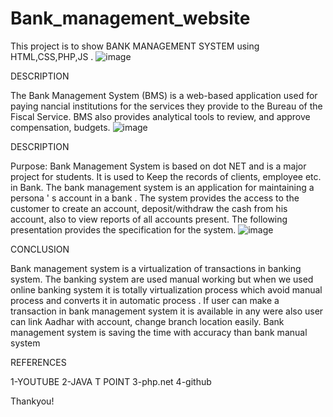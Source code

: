 # Bank_management_website

This project is to show BANK MANAGEMENT
SYSTEM using HTML,CSS,PHP,JS .
![image](https://github.com/vaish0726/Bank_management_website/assets/76163051/dcbb9bf8-a661-4b10-a9c9-5494c64cb1fb)


DESCRIPTION

The Bank Management System (BMS) is a
web-based application used for paying
nancial institutions for the services they
provide to the Bureau of the Fiscal Service.
BMS also provides analytical tools to
review, and approve compensation,
budgets.
![image](https://github.com/vaish0726/Bank_management_website/assets/76163051/f555b2f5-16ae-4066-9371-87f5fa283936)



DESCRIPTION

Purpose: Bank Management System is based on dot
NET and is a major project for students. It is used to
Keep the records of clients, employee etc. in Bank. The
bank management system is an application for
maintaining a persona
'
s account in a bank . The system
provides the access to the customer to create an
account, deposit/withdraw the cash from his account,
also to view reports of all accounts present. The
following presentation provides the specification for the
system.
![image](https://github.com/vaish0726/Bank_management_website/assets/76163051/432305ed-ca1b-463c-a507-cdab3f453235)

CONCLUSION

Bank management system is a virtualization of
transactions in banking system. The banking system
are used manual working but when we used online
banking system it is totally virtualization process which
avoid manual process and converts it in automatic
process . If user can make a transaction in bank
management system it is available in any were also
user can link Aadhar with account, change branch
location easily. Bank management system is saving
the time with accuracy than bank manual system

REFERENCES

1-YOUTUBE
2-JAVA T POINT
3-php.net
4-github

Thankyou!
